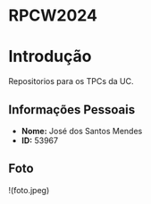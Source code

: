 # RPCW2024
# Introdução
Repositorios para os TPCs da UC.

## Informações Pessoais

- **Nome:** José dos Santos Mendes
- **ID:** 53967

## Foto

!(foto.jpeg)
